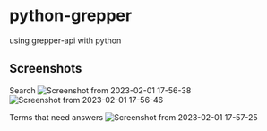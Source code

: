 # python-grepper
using grepper-api with python


## Screenshots
Search
![Screenshot from 2023-02-01 17-56-38](https://user-images.githubusercontent.com/59218902/216042457-ab541fd8-499e-4174-9a5c-3272cbd5d141.png)
![Screenshot from 2023-02-01 17-56-46](https://user-images.githubusercontent.com/59218902/216042570-bc3173d7-16ac-465f-b60d-d913c280219a.png)




Terms that need answers
![Screenshot from 2023-02-01 17-57-25](https://user-images.githubusercontent.com/59218902/216042545-4f4c96fb-1d31-4752-b66d-9249e47c42e3.png)
